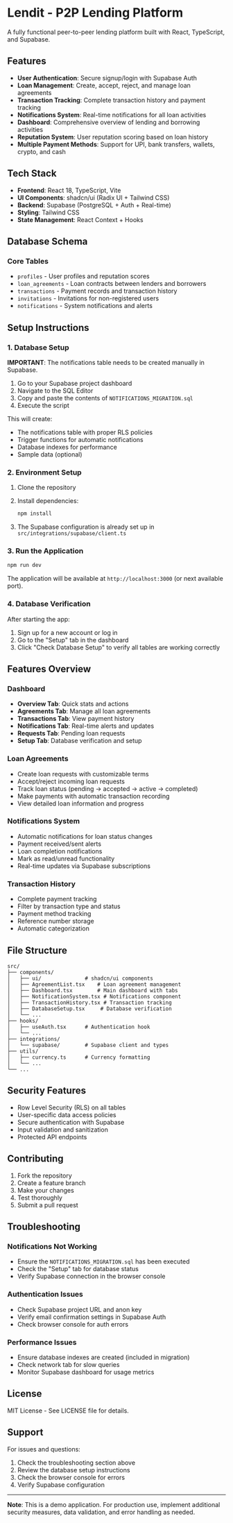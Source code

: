 # Lendit - P2P Lending Platform

A fully functional peer-to-peer lending platform built with React, TypeScript, and Supabase.

## Features

- **User Authentication**: Secure signup/login with Supabase Auth
- **Loan Management**: Create, accept, reject, and manage loan agreements
- **Transaction Tracking**: Complete transaction history and payment tracking
- **Notifications System**: Real-time notifications for all loan activities
- **Dashboard**: Comprehensive overview of lending and borrowing activities
- **Reputation System**: User reputation scoring based on loan history
- **Multiple Payment Methods**: Support for UPI, bank transfers, wallets, crypto, and cash

## Tech Stack

- **Frontend**: React 18, TypeScript, Vite
- **UI Components**: shadcn/ui (Radix UI + Tailwind CSS)
- **Backend**: Supabase (PostgreSQL + Auth + Real-time)
- **Styling**: Tailwind CSS
- **State Management**: React Context + Hooks

## Database Schema

### Core Tables
- `profiles` - User profiles and reputation scores
- `loan_agreements` - Loan contracts between lenders and borrowers
- `transactions` - Payment records and transaction history
- `invitations` - Invitations for non-registered users
- `notifications` - System notifications and alerts

## Setup Instructions

### 1. Database Setup

**IMPORTANT**: The notifications table needs to be created manually in Supabase.

1. Go to your Supabase project dashboard
2. Navigate to the SQL Editor
3. Copy and paste the contents of `NOTIFICATIONS_MIGRATION.sql`
4. Execute the script

This will create:
- The notifications table with proper RLS policies
- Trigger functions for automatic notifications
- Database indexes for performance
- Sample data (optional)

### 2. Environment Setup

1. Clone the repository
2. Install dependencies:
   ```bash
   npm install
   ```

3. The Supabase configuration is already set up in `src/integrations/supabase/client.ts`

### 3. Run the Application

```bash
npm run dev
```

The application will be available at `http://localhost:3000` (or next available port).

### 4. Database Verification

After starting the app:
1. Sign up for a new account or log in
2. Go to the "Setup" tab in the dashboard
3. Click "Check Database Setup" to verify all tables are working correctly

## Features Overview

### Dashboard
- **Overview Tab**: Quick stats and actions
- **Agreements Tab**: Manage all loan agreements
- **Transactions Tab**: View payment history
- **Notifications Tab**: Real-time alerts and updates
- **Requests Tab**: Pending loan requests
- **Setup Tab**: Database verification and setup

### Loan Agreements
- Create loan requests with customizable terms
- Accept/reject incoming loan requests
- Track loan status (pending → accepted → active → completed)
- Make payments with automatic transaction recording
- View detailed loan information and progress

### Notifications System
- Automatic notifications for loan status changes
- Payment received/sent alerts
- Loan completion notifications
- Mark as read/unread functionality
- Real-time updates via Supabase subscriptions

### Transaction History
- Complete payment tracking
- Filter by transaction type and status
- Payment method tracking
- Reference number storage
- Automatic categorization

## File Structure

```
src/
├── components/
│   ├── ui/              # shadcn/ui components
│   ├── AgreementList.tsx    # Loan agreement management
│   ├── Dashboard.tsx        # Main dashboard with tabs
│   ├── NotificationSystem.tsx # Notifications component
│   ├── TransactionHistory.tsx # Transaction tracking
│   ├── DatabaseSetup.tsx     # Database verification
│   └── ...
├── hooks/
│   ├── useAuth.tsx      # Authentication hook
│   └── ...
├── integrations/
│   └── supabase/        # Supabase client and types
├── utils/
│   ├── currency.ts      # Currency formatting
│   └── ...
└── ...
```

## Security Features

- Row Level Security (RLS) on all tables
- User-specific data access policies
- Secure authentication with Supabase
- Input validation and sanitization
- Protected API endpoints

## Contributing

1. Fork the repository
2. Create a feature branch
3. Make your changes
4. Test thoroughly
5. Submit a pull request

## Troubleshooting

### Notifications Not Working
- Ensure the `NOTIFICATIONS_MIGRATION.sql` has been executed
- Check the "Setup" tab for database status
- Verify Supabase connection in the browser console

### Authentication Issues
- Check Supabase project URL and anon key
- Verify email confirmation settings in Supabase Auth
- Check browser console for auth errors

### Performance Issues
- Ensure database indexes are created (included in migration)
- Check network tab for slow queries
- Monitor Supabase dashboard for usage metrics

## License

MIT License - See LICENSE file for details.

## Support

For issues and questions:
1. Check the troubleshooting section above
2. Review the database setup instructions
3. Check the browser console for errors
4. Verify Supabase configuration

---

**Note**: This is a demo application. For production use, implement additional security measures, data validation, and error handling as needed.
